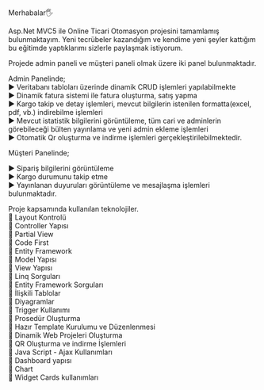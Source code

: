 Merhabalar🖐 

Asp.Net MVC5 ile Online Ticari Otomasyon projesini tamamlamış bulunmaktayım. Yeni tecrübeler kazandığım ve kendime yeni şeyler kattığım bu eğitimde yaptıklarımı sizlerle paylaşmak istiyorum.

Projede admin paneli ve müşteri paneli olmak üzere iki panel bulunmaktadır. 

Admin Panelinde;<br>
► Veritabanı tabloları üzerinde dinamik CRUD işlemleri yapılabilmekte <br>
► Dinamik fatura sistemi ile fatura oluşturma, satış yapma<br>
► Kargo takip ve detay işlemleri, mevcut bilgilerin istenilen formatta(excel, pdf, vb.) indirebilme işlemleri<br>
► Mevcut istatistik bilgilerini görüntüleme, tüm cari ve adminlerin görebileceği bülten yayınlama ve yeni admin ekleme işlemleri<br>
► Otomatik Qr oluşturma ve indirme işlemleri gerçekleştirilebilmektedir.<br>

Müşteri Panelinde;

► Sipariş bilgilerini görüntüleme<br>
► Kargo durumunu takip etme<br>
► Yayınlanan duyuruları görüntüleme ve mesajlaşma işlemleri bulunmaktadır.<br>

Proje kapsamında kullanılan teknolojiler.<br>
📌 Layout Kontrolü<br>
📌 Controller Yapısı<br>
📌 Partial View<br>
📌 Code First<br>
📌 Entity Framework<br>
📌 Model Yapısı<br>
📌 View Yapısı<br>
📌 Linq Sorguları<br>
📌 Entity Framework Sorguları<br>
📌 İlişkili Tablolar<br>
📌 Diyagramlar<br>
📌 Trigger Kullanımı<br>
📌 Prosedür Oluşturma<br>
📌 Hazır Template Kurulumu ve Düzenlenmesi<br>
📌 Dinamik Web Projeleri Oluşturma<br>
📌 QR Oluşturma ve indirme İşlemleri<br>
📌 Java Script - Ajax Kullanımları<br>
📌 Dashboard yapısı<br>
📌 Chart<br>
📌 Widget Cards kullanımları<br>
